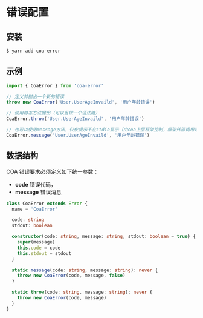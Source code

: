 # 错误配置

## 安装

```sh
$ yarn add coa-error
```

## 示例

```typescript
import { CoaError } from 'coa-error'

// 定义并抛出一个新的错误
throw new CoaError('User.UserAgeInvaild', '用户年龄错误')

// 使用静态方法抛出（可以当做一个语法糖）
CoaError.throw('User.UserAgeInvaild', '用户年龄错误')

// 也可以使用message方法，仅仅提示不在stdio显示（由coa上层框架控制，框架外部调用等同于throw）
CoaError.message('User.UserAgeInvaild', '用户年龄错误')
```

## 数据结构

COA 错误要求必须定义如下统一参数：

- **code** 错误代码，
- **message** 错误消息

```typescript
class CoaError extends Error {
  name = 'CoaError'

  code: string
  stdout: boolean

  constructor(code: string, message: string, stdout: boolean = true) {
    super(message)
    this.code = code
    this.stdout = stdout
  }

  static message(code: string, message: string): never {
    throw new CoaError(code, message, false)
  }

  static throw(code: string, message: string): never {
    throw new CoaError(code, message)
  }
}
```
